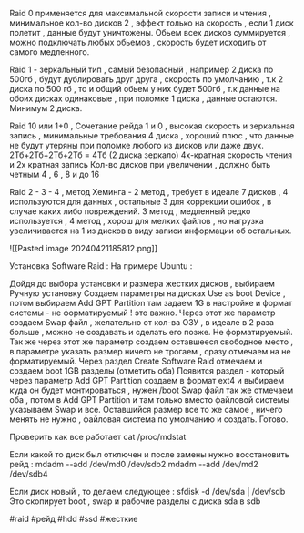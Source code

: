 Raid 0 применяется для максимальной скорости записи и чтения , минимальное кол-во дисков 2 , эффект только на скорость , если 1 диск полетит , данные будут уничтожены. Обьем всех дисков суммируется , можно подключать любых обьемов , скорость будет исходить от самого медленного.

Raid 1 - зеркальный тип , самый безопасный , например 2 диска по 500гб , будут дублировать друг друга , скорость по умолчанию , т.к 2 диска по 500 гб , то и общий обьем у них будет 500гб , т.к данные на обоих дисках одинаковые , при поломке 1 диска , данные остаются.
Минимум 2 диска. 

Raid 10 или 1+0 , Сочетание рейда 1 и 0 , высокая скорость и зеркальная запись , минимальные требования 4 диска , хороший плюс , что данные не будут утеряны при поломке любого из дисков или даже двух. 2Тб+2Тб+2Тб+2Тб = 4Тб (2 диска зеркало)
4х-кратная скорость чтения и 2х кратная запись
Кол-во дисков при увеличении , должно быть четным 4 , 6 , 8 и до 16

Raid 2 - 3 - 4 , метод Хеминга - 2 метод , требует в идеале 7 дисков , 4 используются для данных , остальные 3 для коррекции ошибок , в случае каких либо повреждений.
3 метод , медленный редко используется , 4 метод , хорош для мелких файлов , но нагрузка увеличивается на 1 из дисков в виду записи информации об остальных.


![[Pasted image 20240421185812.png]]

Установка Software Raid : 
На примере Ubuntu : 

Дойдя до выбора установки и размера жестких дисков , выбираем Ручную установку 
Создаем параметры на дисках Use as boot Device , потом выбираем Add GPT Partition 
там задаем 1G в настройке и формат системы - не форматируемый ! это важно. 
Через этот же параметр создаем Swap файл , желательно от кол-ва ОЗУ , в идеале в 2 раза больше , можно не создавать и сделать его позже. Не форматируемый.
Так же через этот же параметр создаем оставшееся свободное место , в параметре указать размер ничего не трогаем , сразу отмечаем на не форматируемый.
Через раздел Create Software Raid отмечаем и создаем boot 1GB разделы (отметить оба)
Появится раздел - который через параметр Add GPT Partition создаем в формат ext4 и выбираем куда он будет монтироваться , нужен /boot 
Swap файл так же отмечаем оба , потом в Add GPT Partition и там только вместо файловой системы указываем Swap и все.
Оставшийся размер все то же самое , ничего менять не нужно , файловая система по умолчанию и создать. 
Готово. 


Проверить как все работает cat /proc/mdstat 

Если какой то диск был отключен и после замены нужно восстановить рейд :
mdadm --add /dev/md0 /dev/sdb2
mdadm --add /dev/md2 /dev/sdb4 

Если диск новый , то делаем следующее :
sfdisk -d /dev/sda | /dev/sdb 
Это скопирует boot , swap и рабочие разделы с диска sda в sdb

#raid #рейд #hdd #ssd #жесткие 
